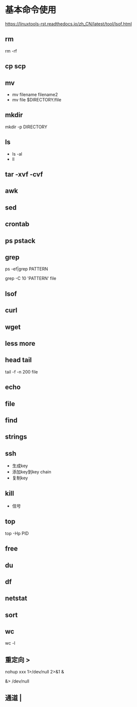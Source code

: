 # 基本命令使用

https://linuxtools-rst.readthedocs.io/zh_CN/latest/tool/lsof.html

## rm

rm -rf

## cp scp

## mv

- mv filename filename2
- mv file $DIRECTORY/file

## mkdir

mkdir -p DIRECTORY

## ls

+ ls -al
+ ll

## tar -xvf -cvf

## awk

## sed

## crontab

## ps pstack

## grep

ps -ef|grep PATTERN

grep -C 10 'PATTERN' file

## lsof

## curl

## wget

## less more

## head tail

tail -f -n 200 file

## echo

## file

## find

## strings

## ssh

+ 生成key
+ 添加key到key chain
+ 复制key

## kill

+ 信号

## top

top -Hp PID

## free

## du

## df

## netstat

## sort

## wc

wc -l

## 重定向 >

nohup xxx 1>/dev/null 2>&1 &

&> /dev/null

## 通道 |